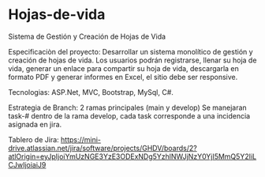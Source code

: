 # Hojas-de-vida

Sistema de Gestión y Creación de Hojas de Vida

Especificaciòn del proyecto:
Desarrollar un sistema monolítico de gestión y creación de hojas de vida. Los usuarios
podrán registrarse, llenar su hoja de vida, generar un enlace para compartir su hoja de
vida, descargarla en formato PDF y generar informes en Excel, el sitio debe ser responsive.

Tecnologias:
ASP.Net, MVC, Bootstrap, MySql, C#.

Estrategia de Branch:
2 ramas principales (main y develop)
Se manejaran task-# dentro de la rama develop, cada task corresponde a una incidencia asignada en jira.

Tablero de Jira:
https://mini-drive.atlassian.net/jira/software/projects/GHDV/boards/2?atlOrigin=eyJpIjoiYmUzNGE3YzE3ODExNDg5YzhlNWJjNzY0YjI5MmQ5Y2IiLCJwIjoiaiJ9
